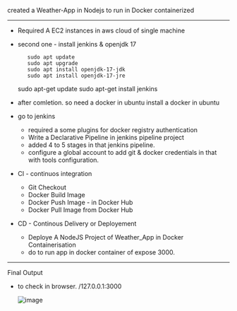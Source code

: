 created a Weather-App in Nodejs to run in Docker containerized
******************************************************************************************************************************
- Required A EC2 instances in aws cloud of single machine
- second one - install jenkins & openjdk 17 
         
         sudo apt update
         sudo apt upgrade
         sudo apt install openjdk-17-jdk
         sudo apt install openjdk-17-jre
    sudo apt-get update
    sudo apt-get install jenkins
- after comletion. so need a docker in ubuntu
   install a docker in ubuntu
- go to jenkins
   - required a some plugins for docker registry authentication
   - Write a Declarative Pipeline in jenkins pipeline project
   - added 4 to 5 stages in that jenkins pipeline.
   - configure a global account to add git & docker credentials in that with tools configuration.
- CI - continuos integration
    - Git Checkout
    - Docker Build Image
    - Docker Push Image - in Docker Hub
    - Docker Pull Image from Docker Hub
- CD - Continous Delivery or Deployement
    - Deploye A NodeJS Project of Weather_App in Docker Containerisation
    - do to run app in docker container of expose 3000.
 
 
 ***************************************************************************************************************************************************************************************
 Final Output 
  - to check in browser. /127.0.0.1:3000

    ![image](https://github.com/vivek2021-dot/Weather_App/assets/88077049/f8ab1c07-4b9d-4d61-9c35-34b585422b72)

      
    
